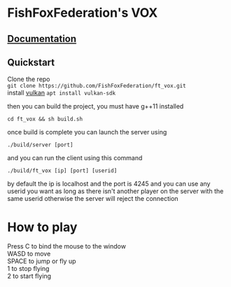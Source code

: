 # FishFoxFederation's VOX

## [Documentation](https://fishfoxfederation.github.io/ft_vox/)

## Quickstart

Clone the repo  
`git clone https://github.com/FishFoxFederation/ft_vox.git`  
install [vulkan](https://vulkan.lunarg.com/sdk/home)
`apt install vulkan-sdk`

then you can build the project, you must have g++11 installed

`cd ft_vox && sh build.sh`

once build is complete you can launch the server using

`./build/server [port]`

and you can run the client using this command

`./build/ft_vox [ip] [port] [userid]`

by default the ip is localhost and the port is 4245
and you can use any userid you want as long as there isn't another player on the server with the same userid otherwise the server will reject the connection

# How to play

Press C to bind the mouse to the window  
WASD to move  
SPACE to jump or fly up  
1 to stop flying  
2 to start flying

